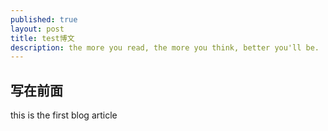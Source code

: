 ```yaml
---
published: true
layout: post
title: test博文
description: the more you read, the more you think, better you'll be.
---
```


## 写在前面
this is the first blog article